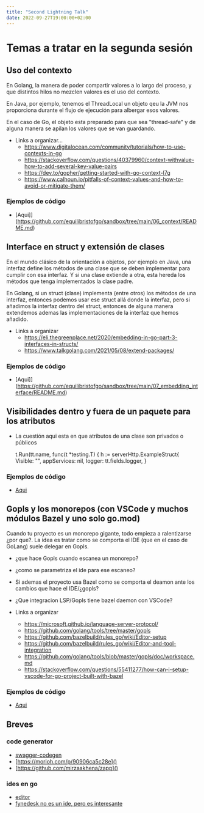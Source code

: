 ```yaml
---
title: "Second Lightning Talk"
date: 2022-09-27T19:00:00+02:00
---
```


# Temas a tratar en la segunda sesión

## Uso del contexto
En Golang, la manera de poder compartir valores a lo largo del proceso, y que distintos hilos no mezclen valores es el uso del contexto.

En Java, por ejemplo, tenemos el ThreadLocal un objeto qeu la JVM nos proporciona durante el flujo de ejecución para albergar esos valores.

En el caso de Go, el objeto esta preparado para que sea "thread-safe" y de alguna manera se apilan los valores que se van guardando.

- Links a organizar...
    - https://www.digitalocean.com/community/tutorials/how-to-use-contexts-in-go
    - https://stackoverflow.com/questions/40379960/context-withvalue-how-to-add-several-key-value-pairs
    - https://dev.to/gopher/getting-started-with-go-context-l7g
    - https://www.calhoun.io/pitfalls-of-context-values-and-how-to-avoid-or-mitigate-them/

### Ejemplos de código 
- [Aqui]](https://github.com/equilibristofgo/sandbox/tree/main/06_context/README.md)

## Interface en struct y extensión de clases
En el mundo clásico de la orientación a objetos, por ejemplo en Java, una interfaz define los métodos de una clase que se deben implementar para cumplir con esa interfaz. Y si una clase extiende a otra, esta hereda los métodos que tenga implementados la clase padre.

En Golang, si un struct (clase) implementa (entre otros) los métodos de una interfaz, entonces podemos usar ese struct allá donde la interfaz, pero si añadimos la interfaz dentro del struct, entonces de alguna manera extendemos ademas las implementaciones de la interfaz que hemos añadido.

- Links a organizar
    - https://eli.thegreenplace.net/2020/embedding-in-go-part-3-interfaces-in-structs/
    - https://www.talkgolang.com/2021/05/08/extend-packages/

### Ejemplos de código 
- [Aqui]](https://github.com/equilibristofgo/sandbox/tree/main/07_embedding_interface/README.md)

## Visibilidades dentro y fuera de un paquete para los atributos
- La cuestión aqui esta en que atributos de una clase son privados o públicos

    t.Run(tt.name, func(t *testing.T) {
        h := serverHttp.ExampleStruct{
            Visible: "",
            appServices: nil,
            logger:      tt.fields.logger,
        }

### Ejemplos de código 
- [Aqui]()

## Gopls y los monorepos (con VSCode y muchos módulos Bazel y uno solo go.mod)
Cuando tu proyecto es un monorepo gigante, todo empieza a ralentizarse ¿por que?. La idea es tratar como se comporta el IDE (que en el caso de GoLang) suele delegar en Gopls.

- ¿que hace Gopls cuando escanea un monorepo? 
- ¿como se parametriza el ide para ese escaneo?
- Si ademas el proyecto usa Bazel como se comporta el deamon ante los cambios que hace el IDE/¿gopls?
- ¿Que integracion LSP/Gopls tiene bazel daemon con VSCode?

- Links a organizar
    - https://microsoft.github.io/language-server-protocol/
    - https://github.com/golang/tools/tree/master/gopls
    - https://github.com/bazelbuild/rules_go/wiki/Editor-setup
    - https://github.com/bazelbuild/rules_go/wiki/Editor-and-tool-integration
    - https://github.com/golang/tools/blob/master/gopls/doc/workspace.md
    - https://stackoverflow.com/questions/55411277/how-can-i-setup-vscode-for-go-project-built-with-bazel

### Ejemplos de código 
- [Aqui]()

## Breves

### code generator
- [swagger-codegen](https://github.com/swagger-api/swagger-codegen)
- [https://morioh.com/p/90906ca5c28e]()
- [https://github.com/mirzaakhena/zapp]()

### ides en go
- [editor](https://github.com/jmigpin/editor)
- [fynedesk no es un ide, pero es interesante](https://github.com/fyne-io/fynedesk)